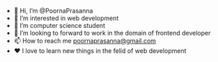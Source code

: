 - 👋 Hi, I’m @PoornaPrasanna
- 👀 I’m interested in web development
- 🌱 I’m computer science student
- 💞️ I’m looking to forward to work in the domain of frontend developer
- 📫 How to reach me poornaprasanna@gmail.com
- ❤️ I love to learn new things in the felid of web development

<!---
PoornaPrasanna/PoornaPrasanna is a ✨ special ✨ repository because its `README.md` (this file) appears on your GitHub profile.
You can click the Preview link to take a look at your changes.
--->
